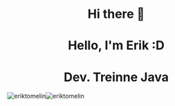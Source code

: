 <div align="center">
  <h1 align="center">Hi there 👋</h1>

  <h1 align="center">Hello, I'm Erik :D</h1>
  <h1 align="center">Dev. Treinne Java</h1>
  
  <div style="display: flex;">
    <img src="https://github-readme-stats.vercel.app/api?username=erik-tomelin&show_icons=true&theme=material-palenight&count_private=true" alt="eriktomelin" />
    <img src="https://github-readme-stats.vercel.app/api/top-langs/?username=erik-tomelin&layout=compact&theme=material-palenight&count_private=true" alt="eriktomelin" />
  </div>
</div>
